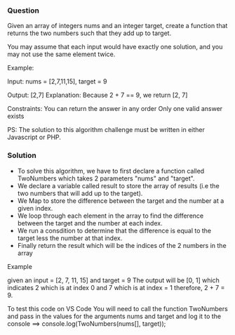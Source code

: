 ### Question

Given an array of integers nums and an integer target, create a function that returns the two numbers such that they add up to target.

You may assume that each input would have exactly one solution, and you may not use the same element twice.

Example:

Input: nums = [2,7,11,15], target = 9

Output: [2,7]
Explanation: Because 2 + 7 == 9, we return [2, 7]

Constraints:
You can return the answer in any order
Only one valid answer exists

PS: The solution to this algorithm challenge must be written in either Javascript or PHP.

### Solution

- To solve this algorithm, we have to first declare a function called TwoNumbers which takes 2 parameters "nums" and "target".
- We declare a variable called result to store the array of results (i.e the two numbers that will add up to the target).
- We Map to store the difference between the target and the number at a given index.
- We loop through each element in the array to find the difference between the target and the number at each index.
- We run a consdition to determine that the difference is equal to the target less the number at that index.
- Finally return the result which will be the indices of the 2 numbers in the array

Example

given an input = [2, 7, 11, 15] and target = 9
The output will be [0, 1] which indicates 2 which is at index 0 and 7 which is at index = 1
therefore, 2 + 7 = 9.

To test this code on VS Code
You will need to call the function TwoNumbers and pass in the values for the arguments nums and target and log it to the console
==> console.log(TwoNumbers(nums[], target));
